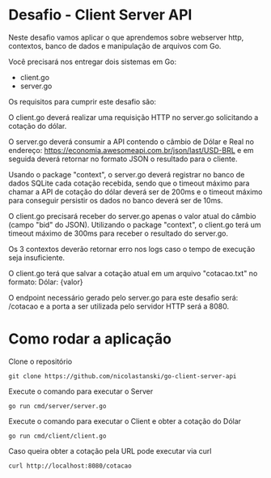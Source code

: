 # Desafio - Client Server API
 
Neste desafio vamos aplicar o que aprendemos sobre webserver http, contextos, banco de dados e manipulação de arquivos com Go.
 
Você precisará nos entregar dois sistemas em Go:
- client.go
- server.go
 
Os requisitos para cumprir este desafio são:
 
O client.go deverá realizar uma requisição HTTP no server.go solicitando a cotação do dólar.
 
O server.go deverá consumir a API contendo o câmbio de Dólar e Real no endereço: https://economia.awesomeapi.com.br/json/last/USD-BRL e em seguida deverá retornar no formato JSON o resultado para o cliente.
 
Usando o package "context", o server.go deverá registrar no banco de dados SQLite cada cotação recebida, sendo que o timeout máximo para chamar a API de cotação do dólar deverá ser de 200ms e o timeout máximo para conseguir persistir os dados no banco deverá ser de 10ms.
 
O client.go precisará receber do server.go apenas o valor atual do câmbio (campo "bid" do JSON). Utilizando o package "context", o client.go terá um timeout máximo de 300ms para receber o resultado do server.go.
 
Os 3 contextos deverão retornar erro nos logs caso o tempo de execução seja insuficiente.
 
O client.go terá que salvar a cotação atual em um arquivo "cotacao.txt" no formato: Dólar: {valor}
 
O endpoint necessário gerado pelo server.go para este desafio será: /cotacao e a porta a ser utilizada pelo servidor HTTP será a 8080.

# Como rodar a aplicação

Clone o repositório
```
git clone https://github.com/nicolastanski/go-client-server-api
```

Execute o comando para executar o Server
```
go run cmd/server/server.go
```

Execute o comando para executar o Client e obter a cotação do Dólar
```
go run cmd/client/client.go
```

Caso queira obter a cotação pela URL pode executar via curl
```
curl http://localhost:8080/cotacao
```
